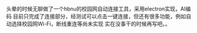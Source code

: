 头晕的时候无聊做了一个hbnu的校园网自动连接工具，采用electron实现，AI编码
目前只完成了连接部分，经测试可以点击一键连接，但还有很多功能，例如自动选择校园网Wi-Fi，断线重连等尚未实现
实在没事干的时候再写吧。。



